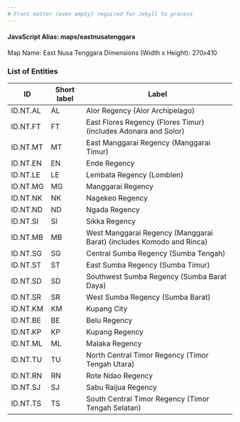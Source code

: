 ```yaml
---
# Front matter (even empty) required for Jekyll to process
---
```


#### JavaScript Alias: maps/eastnusatenggara

Map Name: East Nusa Tenggara
Dimensions (Width x Height): 270x410





### List of Entities

ID | Short label | Label
---|---|---|
ID.NT.AL|AL|Alor Regency (Alor Archipelago)
ID.NT.FT|FT|East Flores Regency (Flores Timur) (includes Adonara and Solor)
ID.NT.MT|MT|East Manggarai Regency (Manggarai Timur)
ID.NT.EN|EN|Ende Regency
ID.NT.LE|LE|Lembata Regency (Lomblen)
ID.NT.MG|MG|Manggarai Regency
ID.NT.NK|NK|Nagekeo Regency
ID.NT.ND|ND|Ngada Regency
ID.NT.SI|SI|Sikka Regency
ID.NT.MB|MB|West Manggarai Regency (Manggarai Barat) (includes Komodo and Rinca)
ID.NT.SG|SG|Central Sumba Regency (Sumba Tengah)
ID.NT.ST|ST|East Sumba Regency (Sumba Timur)
ID.NT.SD|SD|Southwest Sumba Regency (Sumba Barat Daya)
ID.NT.SR|SR|West Sumba Regency (Sumba Barat)
ID.NT.KM|KM|Kupang City
ID.NT.BE|BE|Belu Regency
ID.NT.KP|KP|Kupang Regency
ID.NT.ML|ML|Malaka Regency
ID.NT.TU|TU|North Central Timor Regency (Timor Tengah Utara)
ID.NT.RN|RN|Rote Ndao Regency
ID.NT.SJ|SJ|Sabu Raijua Regency
ID.NT.TS|TS|South Central Timor Regency (Timor Tengah Selatan)
